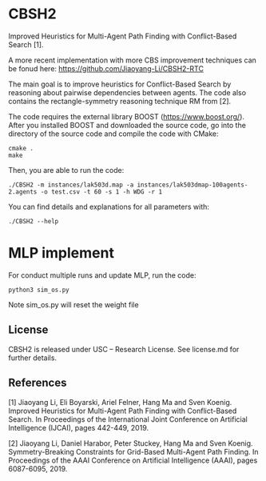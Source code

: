 # CBSH2
 Improved Heuristics for Multi-Agent Path Finding with Conflict-Based Search [1].
 
 A more recent implementation with more CBS improvement techniques can be fonud here: https://github.com/Jiaoyang-Li/CBSH2-RTC
 
 The main goal is to improve heuristics for Conflict-Based Search by reasoning about pairwise dependencies between agents. 
 The code also contains the rectangle-symmetry reasoning technique RM from [2].
 
 The code requires the external library BOOST (https://www.boost.org/). After you installed BOOST and downloaded the source code, go into the directory of the source code and compile the code with CMake: 
```
cmake .
make
```

Then, you are able to run the code:
```
./CBSH2 -m instances/lak503d.map -a instances/lak503dmap-100agents-2.agents -o test.csv -t 60 -s 1 -h WDG -r 1
```

You can find details and explanations for all parameters with:
```
./CBSH2 --help
```

# MLP implement

For conduct multiple runs and update MLP, run the code:
```
python3 sim_os.py
```
Note sim_os.py will reset the weight file


## License
 CBSH2 is released under USC – Research License. See license.md for further details.
 
## References
[1] Jiaoyang Li, Eli Boyarski, Ariel Felner, Hang Ma and Sven Koenig. Improved Heuristics for Multi-Agent Path Finding with Conflict-Based Search. In Proceedings of the International Joint Conference on Artificial Intelligence (IJCAI), pages 442-449, 2019.

[2] Jiaoyang Li, Daniel Harabor, Peter Stuckey, Hang Ma and Sven Koenig. Symmetry-Breaking Constraints for Grid-Based Multi-Agent Path Finding. In Proceedings of the AAAI Conference on Artificial Intelligence (AAAI), pages 6087-6095, 2019.
